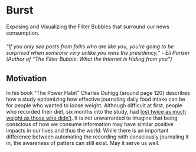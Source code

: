 # Burst
Exposing and Visualizing the Filter Bubbles that surround our news consumption.

###### “If you only see posts from folks who are like you, you’re going to be surprised when someone very unlike you wins the presidency,” -  Eli Pariser  (Author of “The Filter Bubble: What the Internet is Hiding from you”)

## Motivation
In his book “The Power Habit” Charles Duhigg (around page 120) describes how a study epitomizing how effective journaling daily food intake can be for people who wanted to loose weight. Although difficult at first, people who recorded their diet, six months into the study, had [lost twice as much weight as those who didn’t](https://sites.duke.edu/theconnection/2013/05/24/the-power-of-habit-keystone-habits/). It is not unwarranted to imagine that being conscious of how we consume information may have similar positive impacts in our lives and thus the world. While there is an important difference between automating the recording with consciously journaling it in, the awareness of patters can still exist. May it serve us well.

